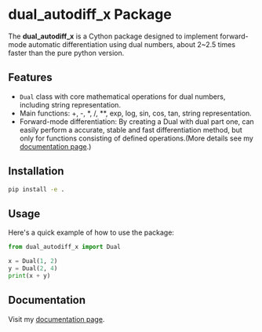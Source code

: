 # dual_autodiff_x Package
The **dual_autodiff_x** is a Cython package designed to implement forward-mode automatic differentiation using dual numbers, about 2~2.5 times faster than the pure python version.

## Features

- `Dual` class with core mathematical operations for dual numbers, including string representation.
- Main functions: +, -, *, /, **, exp, log, sin, cos, tan, string representation.
- Forward-mode differentiation: By creating a Dual with dual part one, can easily perform a accurate, stable and fast differentiation method, but only for functions consisting of defined operations.(More details see my [documentation page](https://ks2146.readthedocs.io/en/latest/index.html).)

## Installation

```bash
pip install -e .
```

## Usage

Here's a quick example of how to use the package:

```python
from dual_autodiff_x import Dual

x = Dual(1, 2)
y = Dual(2, 4)
print(x + y)

```

## Documentation

Visit my [documentation page](https://ks2146.readthedocs.io/en/latest/index.html).
